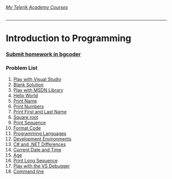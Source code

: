###### [My Telerik Academy Courses](https://github.com/nikolovdeyan/TelerikAcademy) 
-------------------------------------

Introduction to Programming
=====================================

### [Submit homework in bgcoder](http://bgcoder.com/Contests/314/CSharp-Fundamentals-01-Introduction-to-Programming)

### Problem List

1. [Play with Visual Studio](./01.PlayWithVS)
2. [Blank Solution](./02.BlankSolution)
3. [Play with MSDN Library](./03.PlayWithMSDN)
4. [Hello World](./04.HelloWorld)
5. [Print Name](./05.PrintName)
6. [Print Numbers](./06.PrintNumbers)
7. [Print First and Last Name](./07.FirstAndLastName)
8. [Square root](./08.SquareRoot)
9. [Print Sequence](./09.PrintSequence)
10. [Format Code](./10.FormatCode)
11. [Programming Languages](./11.ProgrammingLanguages)
12. [Development Environments](./12.DevelopmentEnvironments)
13. [C# and .NET Differences](./13.CSharpAndDotNetDifferences)
14. [Current Date and Time](./14.CurrentDateAndTime)
15. [Age](./15.Age)
16. [Print Long Sequence](./16.PrintLongSequence)
17. [Play with the VS Debugger](./17.PlayWithVSDebugger)
18. [Command line](./18.CommandLine)
